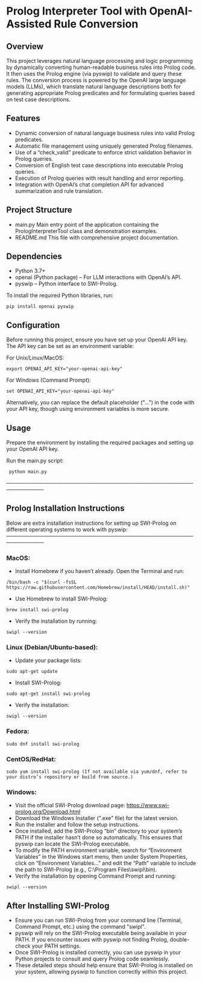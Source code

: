 # Prolog Interpreter Tool with OpenAI-Assisted Rule Conversion

## Overview
This project leverages natural language processing and logic programming by dynamically converting human-readable business rules into Prolog code. It then uses the Prolog engine (via pyswip) to validate and query these rules. The conversion process is powered by the OpenAI large language models (LLMs), which translate natural language descriptions both for generating appropriate Prolog predicates and for formulating queries based on test case descriptions.

## Features
- Dynamic conversion of natural language business rules into valid Prolog predicates.
- Automatic file management using uniquely generated Prolog filenames.
- Use of a “check_valid” predicate to enforce strict validation behavior in Prolog queries.
- Conversion of English test case descriptions into executable Prolog queries.
- Execution of Prolog queries with result handling and error reporting.
- Integration with OpenAI’s chat completion API for advanced summarization and rule translation.

## Project Structure
- main.py        Main entry point of the application containing the PrologInterpreterTool class and demonstration examples.
- README.md      This file with comprehensive project documentation.

## Dependencies
- Python 3.7+
- openai (Python package) – For LLM interactions with OpenAI’s API.
- pyswip – Python interface to SWI-Prolog.

To install the required Python libraries, run:
```
pip install openai pyswip
```
## Configuration
Before running this project, ensure you have set up your OpenAI API key. The API key can be set as an environment variable:

For Unix/Linux/MacOS:
```
export OPENAI_API_KEY="your-openai-api-key"
```
For Windows (Command Prompt):
```
set OPENAI_API_KEY="your-openai-api-key"
```
Alternatively, you can replace the default placeholder ("...") in the code with your API key, though using environment variables is more secure.

## Usage
Prepare the environment by installing the required packages and setting up your OpenAI API key.

Run the main.py script:
```
 python main.py
```


────────────────────────────────────────────────────────────
## Prolog Installation Instructions
Below are extra installation instructions for setting up SWI-Prolog on different operating systems to work with pyswip:
────────────────────────────────────────────────────────────

### MacOS:

- Install Homebrew if you haven’t already. Open the Terminal and run:
```
/bin/bash -c "$(curl -fsSL https://raw.githubusercontent.com/Homebrew/install/HEAD/install.sh)"
```
- Use Homebrew to install SWI-Prolog:
```
brew install swi-prolog
```
- Verify the installation by running:
```
swipl --version
```

### Linux (Debian/Ubuntu-based):

- Update your package lists:
```
sudo apt-get update
```
- Install SWI-Prolog:
```
sudo apt-get install swi-prolog
```
- Verify the installation:
```
swipl --version
```

### Fedora: 
```
sudo dnf install swi-prolog
```

### CentOS/RedHat: 
```
sudo yum install swi-prolog (If not available via yum/dnf, refer to your distro’s repository or build from source.)
```

### Windows:

- Visit the official SWI-Prolog download page: https://www.swi-prolog.org/Download.html
- Download the Windows Installer (".exe" file) for the latest version.
- Run the installer and follow the setup instructions.
- Once installed, add the SWI-Prolog “bin” directory to your system’s PATH if the installer hasn’t done so automatically. This ensures that pyswip can locate the SWI-Prolog executable.
- To modify the PATH environment variable, search for “Environment Variables” in the Windows start menu, then under System Properties, click on “Environment Variables...” and edit the “Path” variable to include the path to SWI-Prolog (e.g., C:\Program Files\swipl\bin).
- Verify the installation by opening Command Prompt and running:
```
swipl --version
```

## After Installing SWI-Prolog

- Ensure you can run SWI-Prolog from your command line (Terminal, Command Prompt, etc.) using the command "swipl".
- pyswip will rely on the SWI-Prolog executable being available in your PATH. If you encounter issues with pyswip not finding Prolog, double-check your PATH settings.
- Once SWI-Prolog is installed correctly, you can use pyswip in your Python projects to consult and query Prolog code seamlessly.
- These detailed steps should help ensure that SWI-Prolog is installed on your system, allowing pyswip to function correctly within this project.

